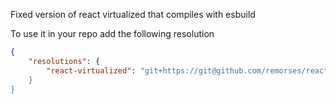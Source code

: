 Fixed version of react virtualized that compiles with esbuild

To use it in your repo add the following resolution

```json
{
    "resolutions": {
        "react-virtualized": "git+https://git@github.com/remorses/react-virtualized-fixed-import.git#9.22.3""
    }
}
```
